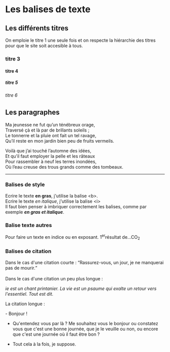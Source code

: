 <!DOCTYPE html>
<html>
<head>
	<title>Traitement de texte</title>
	<meta charset="UTF-8">
</head>
<body>
<h1>Les balises de texte</h1>
<h2>Les différents titres</h2>
<p>On emploie le titre 1 une seule fois et on respecte la hiérarchie des titres pour que le site soit accesible à tous.</p>
<h3>titre 3</h3>
<h4>titre 4</h4>
<h5>titre 5</h5>
<h6>titre 6</h6>
<h2>Les paragraphes</h2>
<p>Ma jeunesse ne fut qu’un ténébreux orage,<br> 
Traversé çà et là par de brillants soleils ;<br> 
Le tonnerre et la pluie ont fait un tel ravage,<br> 
Qu’il reste en mon jardin bien peu de fruits vermeils.<br></p>
<p>Voilà que j’ai touché l’automne des idées,<br> 
Et qu’il faut employer la pelle et les râteaux<br> 
Pour rassembler à neuf les terres inondées, <br>
Où l’eau creuse des trous grands comme des tombeaux. </p>
<hr>
<h3>Balises de style</h3>
<p>Ecrire le texte <b>en gras</b>, j'utilise la balise &lt;b&gt;.<br>
Ecrire le texte <i>en italique</i>, j'utilise la balise &lt;i&gt;<br>
Il faut bien penser à imbriquer correctement les balises, comme par exemple <b><i>en gras et italique</i></b>.</p>
<h3>Balise texte autres</h3>
<p>Pour faire un texte en indice ou en exposant. 1<sup>er</sup>résultat de...CO<sub>2</sub></p>
<!--Pause de midi-->
<h3>Balises de citation</h3>
<p>Dans le cas d'une citation courte : <q>Rassurez-vous, un jour, je ne manquerai pas de mourir.</q><br><br>
Dans le cas d'une citation un peu plus longue :
</p>
<cite>ie est un chant printanier. La vie est un psaume qui exalte un retour vers l'essentiel. Tout est dit.</cite>
<p>La citation longue :</p>
<blocquote>- Bonjour !<br>

- Qu'entendez vous par là ? Me souhaitez vous le bonjour ou constatez vous que c'est une bonne journée, que je le veuille ou non, ou encore que c'est une journée où il faut être bon ?<br>

- Tout cela à la fois, je suppose.</blocquote>
<!--c'est moi qui l'ai écrit-->
</body>
</html>

